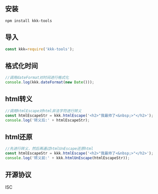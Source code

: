 ## 安装
```
npm install kkk-tools
```

## 导入
```js
const kkk=require('kkk-tools');
``` 

## 格式化时间
```js
//调用dateFormat对时间进行格式化
console.log(kkk.dateFormat(new Date()));
```

## html转义
```js
//调用htmlEscape对html非法字符进行转义
const htmlEscapeStr = kkk.htmlEscape('<h2>"我最帅了<&nbsp;>"</h2>');
console.log('转义后:' + htmlEscapeStr);
```

## html还原
```js
//先进行转义，然后再通过htmlUnEscape还原html
const htmlEscapeStr = kkk.htmlEscape('<h2>"我最帅了<&nbsp;>"</h2>');
console.log('转义前:' + kkk.htmlUnEscape(htmlEscapeStr));
```

## 开源协议
ISC